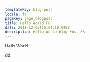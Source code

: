 ```yaml
---
templateKey: blog-post
locale: fr
pageKey: page_blogpost
title: Hello World FR
date: 2018-12-07T15:04:10.000Z
description: Hello World Blog Post FR
---
```

Hello World

dd
